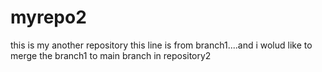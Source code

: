 # myrepo2
this is my another repository
this line is from branch1....and i wolud like to merge the branch1 to main branch in repository2
